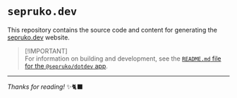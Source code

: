 # `sepruko.dev`

This repository contains the source code and content for generating the
[sepruko.dev] website.

> [!IMPORTANT]\
> For information on building and development, see the
> [`README.md` file for the `@sepruko/dotdev` app](./apps/dotdev/README.md).

---

_Thanks for reading!_ ✨🐈‍⬛

<!-- Links -->

[sepruko.dev]: https://sepruko.dev/
